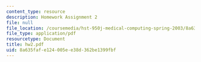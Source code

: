```yaml
---
content_type: resource
description: Homework Assignment 2
file: null
file_location: /coursemedia/hst-950j-medical-computing-spring-2003/8a635fafe124005ee38d362be1399fbf_hw2.pdf
file_type: application/pdf
resourcetype: Document
title: hw2.pdf
uid: 8a635faf-e124-005e-e38d-362be1399fbf
---
```

